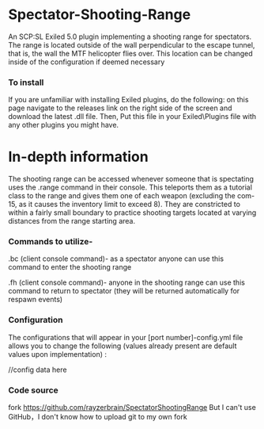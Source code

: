 # Spectator-Shooting-Range
An SCP:SL Exiled 5.0 plugin implementing a shooting range for spectators. The range is located outside of the wall perpendicular to the escape tunnel, that is, the wall the MTF helicopter flies over. This location can be changed inside of the configuration if deemed necessary

### To install
If you are unfamiliar with installing Exiled plugins, do the following: on this page navigate to the releases link on the right side of the screen and download the latest .dll file. Then, Put this file in your Exiled\Plugins file with any other plugins you might have. 

# In-depth information
The shooting range can be accessed whenever someone that is spectating uses the .range command in their console. This teleports them as a tutorial class to the range and gives them one of each weapon (excluding the com-15, as it causes the inventory limit to exceed 8). They are constricted to within a fairly small boundary to practice shooting targets located at varying distances from the range starting area.

### Commands to utilize-

.bc (client console command)- as a spectator anyone can use this command to enter the shooting range

.fh (client console command)- anyone in the shooting range can use this command to return to spectator (they will be returned automatically for respawn events)


### Configuration
The configurations that will appear in your [port number]-config.yml file allows you to change the following (values already present are default values upon implementation)
:
 
//config data here

### Code source

fork https://github.com/rayzerbrain/SpectatorShootingRange
But I can't use GitHub，I don't know how to upload git to my own fork

